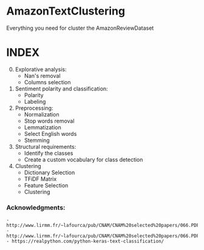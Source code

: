 # AmazonTextClustering
Everything you need for cluster the AmazonReviewDataset

# **INDEX**

0. Explorative analysis:
    - Nan's removal
    - Columns selection
1. Sentiment polarity and classification: 
    - Polarity
    - Labeling
2. Preprocessing:
    - Normalization
    - Stop words removal
    - Lemmatization
    - Select English words
    - Stemming
3. Structural requirements:
    - Identify the classes
    - Create a custom vocabulary for class detection
4. Clustering
    - Dictionary Selection
    - TFiDF Matrix
    - Feature Selection
    - Clustering

### Acknowledgments: 
    - http://www.lirmm.fr/~lafourca/pub/CNAM/CNAM%20selected%20papers/066.PDF
    - http://www.lirmm.fr/~lafourca/pub/CNAM/CNAM%20selected%20papers/066.PDF
    - https://realpython.com/python-keras-text-classification/
